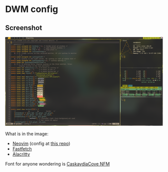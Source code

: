 # DWM config

## Screenshot

![What it looks like](Pictures/rice.png)

What is in the image:
* [Neovim](https://github.com/neovim/neovim) (config at [this repo](https://github.com/redpz/nvim))
* [Fastfetch](https://github.com/LinusDierheimer/fastfetch)
* [Alacritty](https://github.com/alacritty/alacritty)


Font for anyone wondering is [CaskaydiaCove NFM](https://www.nerdfonts.com/font-downloads)
